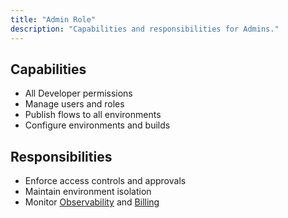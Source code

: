```yaml
---
title: "Admin Role"
description: "Capabilities and responsibilities for Admins."
---
```


## Capabilities

- All Developer permissions
- Manage users and roles
- Publish flows to all environments
- Configure environments and builds

## Responsibilities

- Enforce access controls and approvals
- Maintain environment isolation
- Monitor [Observability](/observability/overview) and [Billing](/observability/billing)


